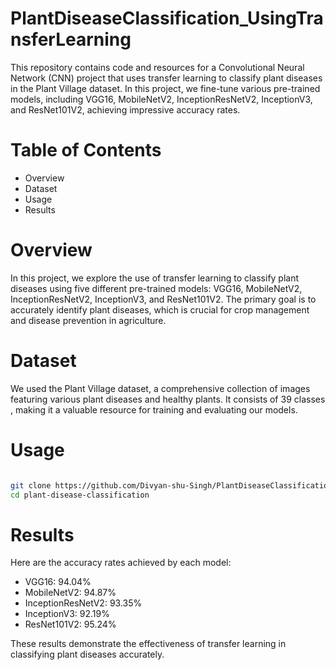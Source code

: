 # PlantDiseaseClassification_UsingTransferLearning
This repository contains code and resources for a Convolutional Neural Network (CNN) project that uses transfer learning to classify plant diseases in the Plant Village dataset. In this project, we fine-tune various pre-trained models, including VGG16, MobileNetV2, InceptionResNetV2, InceptionV3, and ResNet101V2, achieving impressive accuracy rates.

# Table of Contents
* Overview
* Dataset
* Usage
* Results


# Overview
In this project, we explore the use of transfer learning to classify plant diseases using five different pre-trained models: VGG16, MobileNetV2, InceptionResNetV2, InceptionV3, and ResNet101V2. The primary goal is to accurately identify plant diseases, which is crucial for crop management and disease prevention in agriculture.

# Dataset
We used the Plant Village dataset, a comprehensive collection of images featuring various plant diseases and healthy plants. It consists of 39 classes , making it a valuable resource for training and evaluating our models.

# Usage
```bash

git clone https://github.com/Divyan-shu-Singh/PlantDiseaseClassification_UsingTransferLearning.git
cd plant-disease-classification
```
# Results
Here are the accuracy rates achieved by each model:

* VGG16: 94.04%
* MobileNetV2: 94.87%
* InceptionResNetV2: 93.35%
* InceptionV3: 92.19%
* ResNet101V2: 95.24%

These results demonstrate the effectiveness of transfer learning in classifying plant diseases accurately.
